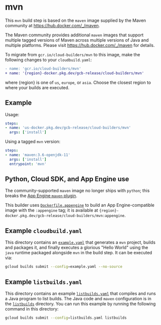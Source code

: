 # mvn

This `mvn` build step is based on the `maven` image supplied by the Maven
community at https://hub.docker.com/_/maven.

The Maven community provides additional `maven` images that support multiple
tagged versions of Maven across multiple versions of Java and multiple
platforms. Please visit https://hub.docker.com/_/maven for details.

To migrate from `gcr.io/cloud-builders/mvn` to this image, make the following
changes to your `cloudbuild.yaml`:

```diff
- name: 'gcr.io/cloud-builders/mvn'
+ name: '{region}-docker.pkg.dev/gcb-release/cloud-builders/mvn'
```

where {region} is one of `us`, `europe`, or `asia`. Choose the closest region to
where your builds are executed.

## Example

Usage:

```yaml
steps:
- name: 'us-docker.pkg.dev/gcb-release/cloud-builders/mvn'
  args: ['install']
```

Using a tagged `mvn` version:
```yaml
steps:
- name: 'maven:3.6-openjdk-11'
  args: ['install']
  entrypoint: 'mvn'
```

## Python, Cloud SDK, and App Engine use

The community-supported `maven` image no longer ships with `python`; this breaks
the [App Engine `maven`
plugin](https://cloud.google.com/appengine/docs/standard/java/using-maven).

This builder uses [`Dockerfile.appengine`](Dockerfile.appengine) to build an App
Engine-compatible image with the `:appengine` tag; it is available at
`{region}-docker.pkg.dev/gcb-release/cloud-builders/mvn:appengine`.

## Example `cloudbuild.yaml`

This directory contains an [`example.yaml`](example.yaml) that generates a `mvn`
project, builds and packages it, and finally executes a glorious "Hello World"
using the `java` runtime packaged alongside `mvn` in the build step.  It can be
executed via:
```bash
gcloud builds submit --config=example.yaml --no-source
```

## Example `listbuilds.yaml`

This directory contains an example [`listbuilds.yaml`](listbuilds.yaml) that
compiles and runs a Java program to list builds. The Java code and `maven`
configuration is in the [`listbuilds`](listbuilds) directory.  You can run this
example by running the following command in this directory:
```bash
gcloud builds submit --config=listbuilds.yaml listbuilds
```
